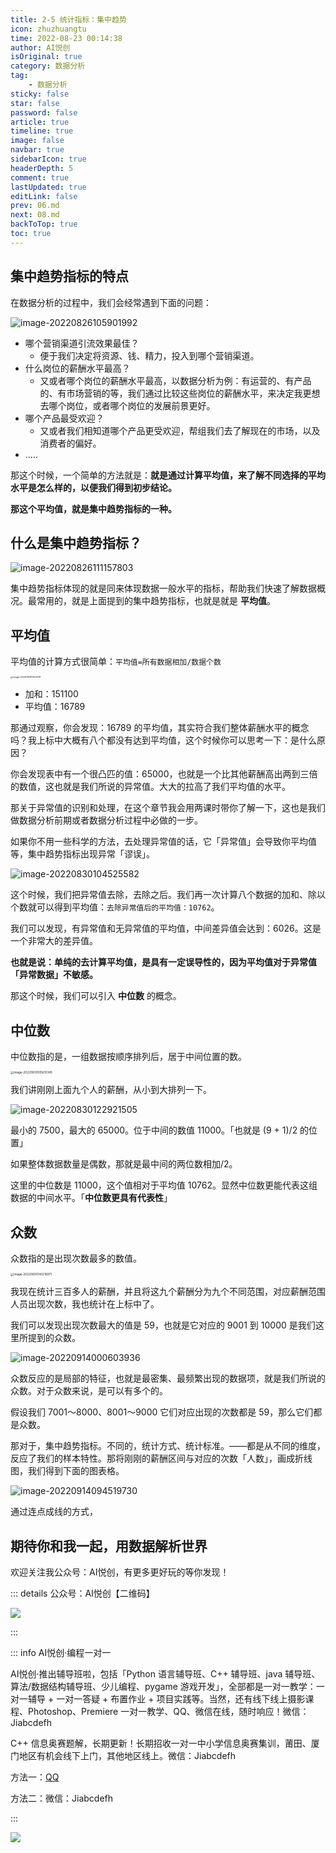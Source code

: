 ```yaml
---
title: 2-5 统计指标：集中趋势 
icon: zhuzhuangtu
time: 2022-08-23 00:14:38
author: AI悦创
isOriginal: true
category: 数据分析
tag:
    - 数据分析
sticky: false
star: false
password: false
article: true
timeline: true
image: false
navbar: true
sidebarIcon: true
headerDepth: 5
comment: true
lastUpdated: true
editLink: false
prev: 06.md
next: 08.md
backToTop: true
toc: true
---
```


## 集中趋势指标的特点

在数据分析的过程中，我们会经常遇到下面的问题：

![image-20220826105901992](./07.assets/image-20220826105901992.png)

- 哪个营销渠道引流效果最佳？
    - 便于我们决定将资源、钱、精力，投入到哪个营销渠道。
- 什么岗位的薪酬水平最高？
    - 又或者哪个岗位的薪酬水平最高，以数据分析为例：有运营的、有产品的、有市场营销的等，我们通过比较这些岗位的薪酬水平，来决定我更想去哪个岗位，或者哪个岗位的发展前景更好。
- 哪个产品最受欢迎？
    - 又或者我们相知道哪个产品更受欢迎，帮组我们去了解现在的市场，以及消费者的偏好。
- .....

那这个时候，一个简单的方法就是：**就是通过计算平均值，来了解不同选择的平均水平是怎么样的，以便我们得到初步结论。**

**那这个平均值，就是集中趋势指标的一种。**

## 什么是集中趋势指标？

![image-20220826111157803](./07.assets/image-20220826111157803.png)

集中趋势指标体现的就是同来体现数据一般水平的指标，帮助我们快速了解数据概况。最常用的，就是上面提到的集中趋势指标，也就是就是 **平均值**。

## 平均值

平均值的计算方式很简单：`平均值=所有数据相加/数据个数`

<img src="./07.assets/image-20220826111441791.png" alt="image-20220826111441791" style="zoom:25%;" />

- 加和：151100
- 平均值：16789

那通过观察，你会发现：16789 的平均值，其实符合我们整体薪酬水平的概念吗？我上标中大概有八个都没有达到平均值，这个时候你可以思考一下：是什么原因？

你会发现表中有一个很凸匹的值：65000，也就是一个比其他薪酬高出两到三倍的数值，这也就是我们所说的异常值。大大的拉高了我们平均值的水平。

那关于异常值的识别和处理，在这个章节我会用两课时带你了解一下，这也是我们做数据分析前期或者数据分析过程中必做的一步。

如果你不用一些科学的方法，去处理异常值的话，它「异常值」会导致你平均值等，集中趋势指标出现异常「谬误」。

![image-20220830104525582](./07.assets/image-20220830104525582.png)

这个时候，我们把异常值去除，去除之后。我们再一次计算八个数据的加和、除以个数就可以得到平均值：`去除异常值后的平均值：10762`。

我们可以发现，有异常值和无异常值的平均值，中间差异值会达到：6026。这是一个非常大的差异值。

**也就是说：单纯的去计算平均值，是具有一定误导性的，因为平均值对于异常值「异常数据」不敏感。**

那这个时候，我们可以引入 **中位数** 的概念。

## 中位数

中位数指的是，一组数据按顺序排列后，居于中间位置的数。

<img src="./07.assets/image-20220830105610345.png" alt="image-20220830105610345" style="zoom:33%;" />

我们讲刚刚上面九个人的薪酬，从小到大排列一下。

![image-20220830122921505](./07.assets/image-20220830122921505.png)

最小的 7500，最大的 65000。位于中间的数值 11000。「也就是 (9 + 1)/2 的位置」

如果整体数据数量是偶数，那就是最中间的两位数相加/2。

这里的中位数是 11000，这个值相对于平均值 10762。显然中位数更能代表这组数据的中间水平。「**中位数更具有代表性**」

## 众数

众数指的是出现次数最多的数值。

<img src="./07.assets/image-20220830140218971.png" alt="image-20220830140218971" style="zoom:33%;" />

我现在统计三百多人的薪酬，并且将这九个薪酬分为九个不同范围，对应薪酬范围人员出现次数，我也统计在上标中了。

我们可以发现出现次数最大的值是 59，也就是它对应的 9001 到 10000 是我们这里所提到的众数。

![image-20220914000603936](./07.assets/image-20220914000603936.png)

众数反应的是局部的特征，也就是最密集、最频繁出现的数据项，就是我们所说的众数。对于众数来说，是可以有多个的。

假设我们 7001～8000、8001～9000 它们对应出现的次数都是 59，那么它们都是众数。

那对于，集中趋势指标。不同的，统计方式、统计标准。——都是从不同的维度，反应了我们的样本特性。那将刚刚的薪酬区间与对应的次数「人数」，画成折线图，我们得到下面的图表格。

![image-20220914094519730](./07.assets/image-20220914094519730.png)

通过连点成线的方式，







## 期待你和我一起，用数据解析世界

欢迎关注我公众号：AI悦创，有更多更好玩的等你发现！

::: details 公众号：AI悦创【二维码】

![](/gzh.jpg)

:::

::: info AI悦创·编程一对一

AI悦创·推出辅导班啦，包括「Python 语言辅导班、C++ 辅导班、java 辅导班、算法/数据结构辅导班、少儿编程、pygame 游戏开发」，全部都是一对一教学：一对一辅导 + 一对一答疑 + 布置作业 + 项目实践等。当然，还有线下线上摄影课程、Photoshop、Premiere 一对一教学、QQ、微信在线，随时响应！微信：Jiabcdefh

C++ 信息奥赛题解，长期更新！长期招收一对一中小学信息奥赛集训，莆田、厦门地区有机会线下上门，其他地区线上。微信：Jiabcdefh

方法一：[QQ](http://wpa.qq.com/msgrd?v=3&uin=1432803776&site=qq&menu=yes)

方法二：微信：Jiabcdefh

:::

![](/zsxq.jpg)

















